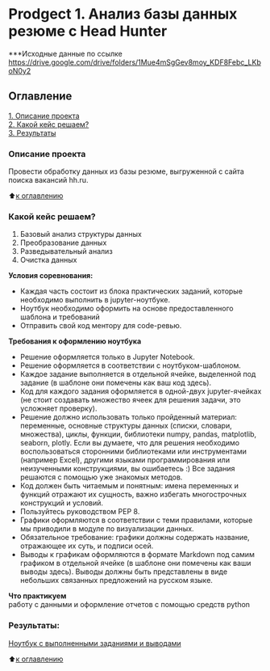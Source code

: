 # Prodgect 1. Анализ базы данных резюме c Head Hunter

***Исходные данные по ссылке
https://drive.google.com/drive/folders/1Mue4mSgGev8moy_KDF8Febc_LKboN0y2

## Оглавление  
[1. Описание проекта](https://github.com/IlyaPolunin/SF_DST78_homework/blob/main/homework_1/README.md#Описание-проекта)  
[2. Какой кейс решаем?](https://github.com/IlyaPolunin/SF_DST78_homework/blob/main/homework_1/README.md#Какой-кейс-решаем)  
[3. Результаты](https://github.com/IlyaPolunin/SF_DST78_homework/blob/main/homework_1/README.md#Результаты)    


### Описание проекта    
Провести обработку данных из базы резюме, выгруженной с сайта поиска вакансий hh.ru.

:arrow_up:[к оглавлению](https://github.com/IlyaPolunin/SF_DST78_homework/blob/main/homework_1/README.md#Оглавление)


### Какой кейс решаем?    
1. Базовый анализ структуры данных
2. Преобразование данных
3. Разведывательный анализ
4. Очистка данных

**Условия соревнования:**  
- Каждая часть состоит из блока практических заданий, которые необходимо выполнить в jupyter-ноутбуке.
- Ноутбук необходимо оформить на основе предоставленного шаблона и требований
- Отправить свой код ментору для code-ревью. 

**Требования к оформлению ноутбука**     
- Решение оформляется только в Jupyter Notebook.
- Решение оформляется в соответствии с ноутбуком-шаблоном.
- Каждое задание выполняется в отдельной ячейке, выделенной под задание (в шаблоне они помечены как ваш код здесь).
- Код для каждого задания оформляется в одной-двух jupyter-ячейках (не стоит создавать множество ячеек для решения задачи, это усложняет проверку).
- Решение должно использовать только пройденный материал: переменные, основные структуры данных (списки, словари, множества), циклы, функции, библиотеки numpy, pandas, matplotlib, seaborn, plotly. Если вы думаете, что для решения необходимо воспользоваться сторонними библиотеками или инструментами (например Excel), другими языками программирования или неизученными конструкциями, вы ошибаетесь :) Все задания решаются с помощью уже знакомых методов.
- Код должен быть читаемым и понятным: имена переменных и функций отражают их сущность, важно избегать многострочных конструкций и условий.
- Пользуйтесь руководством PEP 8.
- Графики оформляются в соответствии с теми правилами, которые мы приводили в модуле по визуализации данных.
- Обязательное требование: графики должны содержать название, отражающее их суть, и подписи осей.
- Выводы к графикам оформляются в формате Markdown под самим графиком в отдельной ячейке (в шаблоне они помечены как ваши выводы здесь). Выводы должны быть представлены в виде небольших связанных предложений на русском языке.

**Что практикуем**     
работу с данными и оформление отчетов с помощью средств python 

### Результаты:  
[Ноутбук с выполненными заданиями и выводами](https://github.com/IlyaPolunin/SF_DST78_homework/blob/main/homework_1/Project_1_HeadHunter_df.ipynb)

:arrow_up:[к оглавлению](https://github.com/IlyaPolunin/SF_DST78_homework/blob/main/homework_1/README.md#Оглавление)
